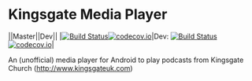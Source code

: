 # Kingsgate Media Player 

||Master||Dev||
|[![Build Status](https://travis-ci.org/jonburney/KingsgateMediaPlayer-Android.svg?branch=master)](https://travis-ci.org/jonburney/KingsgateMediaPlayer-Android)[![codecov.io](https://codecov.io/github/jonburney/KingsgateMediaPlayer-Android/coverage.svg?branch=master)](https://codecov.io/github/jonburney/KingsgateMediaPlayer-Android?branch=master)|Dev: [![Build Status](https://travis-ci.org/jonburney/KingsgateMediaPlayer-Android.svg?branch=dev)](https://travis-ci.org/jonburney/KingsgateMediaPlayer-Android)[![codecov.io](https://codecov.io/github/jonburney/KingsgateMediaPlayer-Android/coverage.svg?branch=dev)](https://codecov.io/github/jonburney/KingsgateMediaPlayer-Android?branch=dev)|



An (unofficial) media player for Android to play podcasts from Kingsgate Church (http://www.kingsgateuk.com)